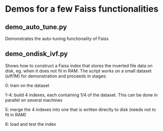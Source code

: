 Demos for a few Faiss functionalities
=====================================


demo_auto_tune.py
-----------------

Demonstrates the auto-tuning functionality of Faiss


demo_ondisk_ivf.py
------------------

Shows how to construct a Faiss index that stores the inverted file
data on disk, eg. when it does not fit in RAM. The script works on a
small dataset (sift1M) for demonstration and proceeds in stages:

0: train on the dataset

1-4: build 4 indexes, each containing 1/4 of the dataset. This can be
done in parallel on several machines

5: merge the 4 indexes into one that is written directly to disk
(needs not to fit in RAM)

6: load and test the index

